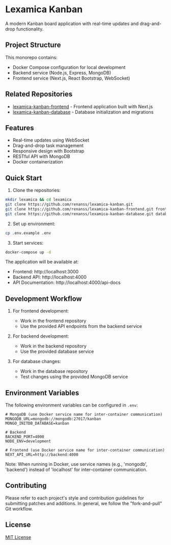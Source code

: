 # Lexamica Kanban

A modern Kanban board application with real-time updates and drag-and-drop functionality.

## Project Structure

This monorepo contains:
- Docker Compose configuration for local development
- Backend service (Node.js, Express, MongoDB)
- Frontend service (Next.js, React Bootstrap, WebSocket)

## Related Repositories

- [lexamica-kanban-frontend](https://github.com/renanss/lexamica-kanban-frontend) - Frontend application built with Next.js
- [lexamica-kanban-database](https://github.com/renanss/lexamica-kanban-database) - Database initialization and migrations

## Features

- Real-time updates using WebSocket
- Drag-and-drop task management
- Responsive design with Bootstrap
- RESTful API with MongoDB
- Docker containerization

## Quick Start

1. Clone the repositories:
```bash
mkdir lexamica && cd lexamica
git clone https://github.com/renanss/lexamica-kanban.git
git clone https://github.com/renanss/lexamica-kanban-frontend.git frontend
git clone https://github.com/renanss/lexamica-kanban-database.git database
```

2. Set up environment:
```bash
cp .env.example .env
```

3. Start services:
```bash
docker-compose up -d
```

The application will be available at:
- Frontend: http://localhost:3000
- Backend API: http://localhost:4000
- API Documentation: http://localhost:4000/api-docs

## Development Workflow

1. For frontend development:
   - Work in the frontend repository
   - Use the provided API endpoints from the backend service

2. For backend development:
   - Work in the backend repository
   - Use the provided database service

3. For database changes:
   - Work in the database repository
   - Test changes using the provided MongoDB service

## Environment Variables

The following environment variables can be configured in `.env`:

```env
# MongoDB (use Docker service name for inter-container communication)
MONGODB_URL=mongodb://mongodb:27017/kanban
MONGO_INITDB_DATABASE=kanban

# Backend
BACKEND_PORT=4000
NODE_ENV=development

# Frontend (use Docker service name for inter-container communication)
NEXT_API_URL=http://backend:4000
```

Note: When running in Docker, use service names (e.g., 'mongodb', 'backend') instead of 'localhost' for inter-container communication.

## Contributing

Please refer to each project's style and contribution guidelines for submitting patches and additions. In general, we follow the "fork-and-pull" Git workflow.

## License

[MIT License](LICENSE) 